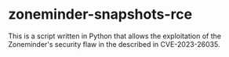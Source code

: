 # zoneminder-snapshots-rce
This is a script written in Python that allows the exploitation of the Zoneminder's security flaw in the described in CVE-2023-26035. 
